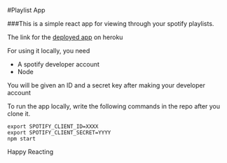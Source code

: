 #Playlist App

###This is a simple react app for viewing through your spotify playlists.

The link for the [deployed app](http://spot-playlist-app.herokuapp.com) on heroku

For using it locally, you need
- A spotify developer account
- Node

You will be given an ID and a secret key after making your developer account

To run the app locally, write the following commands in the repo after you clone it.

```
export SPOTIFY_CLIENT_ID=XXXX
export SPOTIFY_CLIENT_SECRET=YYYY
npm start

```
Happy Reacting
